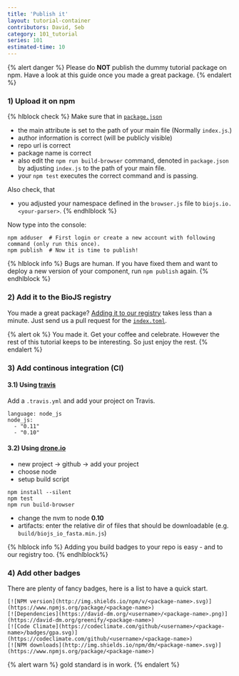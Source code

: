 ```yaml
---
title: 'Publish it'
layout: tutorial-container
contributors: David, Seb
category: 101_tutorial
series: 101
estimated-time: 10 
---
```


{% alert danger %}
Please do __NOT__ publish the dummy tutorial package on npm.
Have a look at this guide once you made a great package.
{% endalert %}

### 1) Upload it on npm

{% hlblock check %}
Make sure that in [`package.json`](https://www.npmjs.org/doc/files/package.json.html)

* the main attribute is set to the path of your main file (Normally `index.js`.)
* author information is correct (will be publicly visible)
* repo url is correct
* package name is correct
* also edit the `npm run build-browser` command, denoted in `package.json` by adjusting `index.js` to the path of your main file.
* your `npm test` executes the correct command and is passing.

Also check, that

* you adjusted your namespace defined in the `browser.js` file to `biojs.io.<your-parser>`.
{% endhlblock %}

Now type into the console:

~~~
npm adduser  # First login or create a new account with following command (only run this once).
npm publish  # Now it is time to publish!
~~~

{% hlblock info %}
Bugs are human. If you have fixed them and want to deploy a new version of your component, run `npm publish` again.
{% endhlblock %}

### 2) Add it to the BioJS registry

You made a great package? [Adding it to our registry][adding] takes less than a minute.
Just send us a pull request for the [`index.toml`][adding].

[adding]: https://github.com/biojs/registry/blob/master/index.toml

{% alert ok %}
You made it. Get your coffee and celebrate. However the rest of this tutorial keeps to be interesting.
So just enjoy the rest.
{% endalert %}

### 3) Add continous integration (CI)

#### 3.1) Using [travis](https://travis-ci.org/)


Add a `.travis.yml` and add your project on Travis.

~~~
language: node_js
node_js:
  - "0.11"
  - "0.10"
~~~~

#### 3.2) Using [drone.io](https://drone.io/)

* new project -> github -> add your project
* choose node
* setup build script

~~~
npm install --silent
npm test
npm run build-browser
~~~

* change the nvm to node __0.10__
* artifacts: enter the relative dir of files that should be downloadable (e.g. `build/biojs_io_fasta.min.js`)

{% hlblock info %}
Adding you build badges to your repo is easy - and to our registry too.
{% endhlblock%}

### 4) Add other badges

There are plenty of fancy badges, here is a list to have a quick start.

~~~
[![NPM version](http://img.shields.io/npm/v/<package-name>.svg)](https://www.npmjs.org/package/<package-name>)
[![Dependencies](https://david-dm.org/<username>/<package-name>.png)](https://david-dm.org/greenify/<package-name>)
[![Code Climate](https://codeclimate.com/github/<username>/<package-name>/badges/gpa.svg)](https://codeclimate.com/github/<username>/<package-name>)
[![NPM downloads](http://img.shields.io/npm/dm/<package-name>.svg)](https://www.npmjs.org/package/<package-name>)
~~~

{% alert warn %}
gold standard is in work.
{% endalert %}


